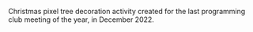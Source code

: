 Christmas pixel tree decoration activity created for the last programming club meeting of the year, in December 2022.